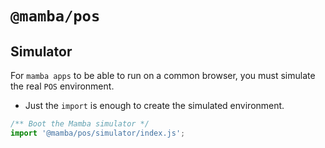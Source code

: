 # `@mamba/pos`

## Simulator

For `mamba apps` to be able to run on a common browser, you must simulate the real `POS` environment.

- Just the `import` is enough to create the simulated environment.

```js
/** Boot the Mamba simulator */
import '@mamba/pos/simulator/index.js';
```
